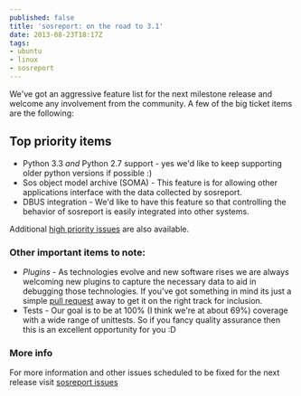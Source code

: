 ```yaml
---
published: false
title: 'sosreport: on the road to 3.1'
date: 2013-08-23T18:17Z
tags:
- ubuntu
- linux
- sosreport
---
```

<p>We&#39;ve got an aggressive feature list for the next milestone release and welcome any involvement from the community. A few of the big ticket items are the following:</p>
<h2 id=&#34;toppriorityitems&#34;>Top priority items</h2>
<ul>
<li>Python 3.3 <em>and</em> Python 2.7 support - yes we&#39;d like to keep supporting older python versions if possible :)</li>
<li>Sos object model archive (SOMA) - This feature is for allowing other applications interface with the data collected by sosreport.</li>
<li>DBUS integration - We&#39;d like to have this feature so that controlling the behavior of sosreport is easily integrated into other systems.</li>
</ul>
<p>Additional <a href=&#34;https://github.com/sosreport/sosreport/issues?labels=high&#38;amp;milestone=2&#38;amp;page=1&#38;amp;state=open&#34;>high priority issues</a> are also available.</p>
<h3 id=&#34;otherimportantitemstonote:&#34;>Other important items to note:</h3>
<ul>
<li><em>Plugins</em> - As technologies evolve and new software rises we are always welcoming new plugins to capture the necessary data to aid in debugging those technologies. If you&#39;ve got something in mind its just a simple <a href=&#34;https://github.com/sosreport/sosreport&#34;>pull request</a> away to get it on the right track for inclusion.</li>
<li>Tests - Our goal is to be at 100% (I think we&#39;re at about 69%) coverage with a wide range of unittests. So if you fancy quality assurance then this is an excellent opportunity for you :D</li>
</ul>
<h3 id=&#34;moreinfo&#34;>More info</h3>
<p>For more information and other issues scheduled to be fixed for the next release visit <a href=&#34;https://github.com/sosreport/sosreport/issues?milestone=2&#38;amp;state=open&#34;>sosreport issues</a></p>
